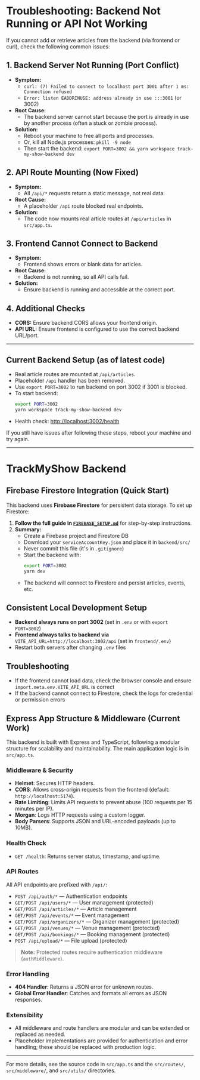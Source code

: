 # Troubleshooting: Backend Not Running or API Not Working

If you cannot add or retrieve articles from the backend (via frontend or curl), check the following common issues:

## 1. Backend Server Not Running (Port Conflict)
- **Symptom:**
  - `curl: (7) Failed to connect to localhost port 3001 after 1 ms: Connection refused`
  - `Error: listen EADDRINUSE: address already in use :::3001` (or 3002)
- **Root Cause:**
  - The backend server cannot start because the port is already in use by another process (often a stuck or zombie process).
- **Solution:**
  - Reboot your machine to free all ports and processes.
  - Or, kill all Node.js processes: `pkill -9 node`
  - Then start the backend: `export PORT=3002 && yarn workspace track-my-show-backend dev`

## 2. API Route Mounting (Now Fixed)
- **Symptom:**
  - All `/api/*` requests return a static message, not real data.
- **Root Cause:**
  - A placeholder `/api` route blocked real endpoints.
- **Solution:**
  - The code now mounts real article routes at `/api/articles` in `src/app.ts`.

## 3. Frontend Cannot Connect to Backend
- **Symptom:**
  - Frontend shows errors or blank data for articles.
- **Root Cause:**
  - Backend is not running, so all API calls fail.
- **Solution:**
  - Ensure backend is running and accessible at the correct port.

## 4. Additional Checks
- **CORS:** Ensure backend CORS allows your frontend origin.
- **API URL:** Ensure frontend is configured to use the correct backend URL/port.

---

## Current Backend Setup (as of latest code)
- Real article routes are mounted at `/api/articles`.
- Placeholder `/api` handler has been removed.
- Use `export PORT=3002` to run backend on port 3002 if 3001 is blocked.
- To start backend:
  ```bash
  export PORT=3002
  yarn workspace track-my-show-backend dev
  ```
- Health check: [http://localhost:3002/health](http://localhost:3002/health)

If you still have issues after following these steps, reboot your machine and try again.

---

# TrackMyShow Backend

## Firebase Firestore Integration (Quick Start)

This backend uses **Firebase Firestore** for persistent data storage. To set up Firestore:

1. **Follow the full guide in [`FIREBASE_SETUP.md`](../FIREBASE_SETUP.md)** for step-by-step instructions.
2. **Summary:**
   - Create a Firebase project and Firestore DB
   - Download your `serviceAccountKey.json` and place it in `backend/src/`
   - Never commit this file (it's in `.gitignore`)
   - Start the backend with:
     ```bash
     export PORT=3002
     yarn dev
     ```
   - The backend will connect to Firestore and persist articles, events, etc.

## Consistent Local Development Setup

- **Backend always runs on port 3002** (set in `.env` or with `export PORT=3002`)
- **Frontend always talks to backend via** `VITE_API_URL=http://localhost:3002/api` (set in `frontend/.env`)
- Restart both servers after changing `.env` files

## Troubleshooting
- If the frontend cannot load data, check the browser console and ensure `import.meta.env.VITE_API_URL` is correct
- If the backend cannot connect to Firestore, check the logs for credential or permission errors

## Express App Structure & Middleware (Current Work)

This backend is built with Express and TypeScript, following a modular structure for scalability and maintainability. The main application logic is in `src/app.ts`.

### Middleware & Security
- **Helmet**: Secures HTTP headers.
- **CORS**: Allows cross-origin requests from the frontend (default: `http://localhost:5174`).
- **Rate Limiting**: Limits API requests to prevent abuse (100 requests per 15 minutes per IP).
- **Morgan**: Logs HTTP requests using a custom logger.
- **Body Parsers**: Supports JSON and URL-encoded payloads (up to 10MB).

### Health Check
- `GET /health`: Returns server status, timestamp, and uptime.

### API Routes
All API endpoints are prefixed with `/api/`:
- `POST /api/auth/*` — Authentication endpoints
- `GET/POST /api/users/*` — User management (protected)
- `GET/POST /api/articles/*` — Article management
- `GET/POST /api/events/*` — Event management
- `GET/POST /api/organizers/*` — Organizer management (protected)
- `GET/POST /api/venues/*` — Venue management (protected)
- `GET/POST /api/bookings/*` — Booking management (protected)
- `POST /api/upload/*` — File upload (protected)

> **Note:** Protected routes require authentication middleware (`authMiddleware`).

### Error Handling
- **404 Handler**: Returns a JSON error for unknown routes.
- **Global Error Handler**: Catches and formats all errors as JSON responses.

### Extensibility
- All middleware and route handlers are modular and can be extended or replaced as needed.
- Placeholder implementations are provided for authentication and error handling; these should be replaced with production logic.

---

For more details, see the source code in `src/app.ts` and the `src/routes/`, `src/middleware/`, and `src/utils/` directories. 